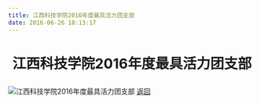 ```yaml
---
title: 江西科技学院2016年度最具活力团支部
date: 2016-06-26 18:13:17
---
```

# <p align="center">江西科技学院2016年度最具活力团支部</p>
![江西科技学院2016年度最具活力团支部](http://og9nrsw1n.bkt.clouddn.com/honor/group/2016.jpg)
[返回](/bst/)
